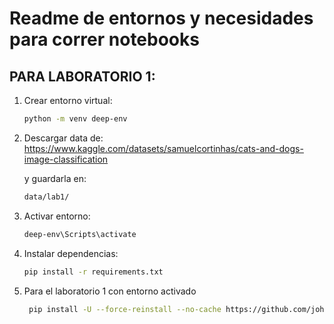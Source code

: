# Readme de entornos y necesidades para correr notebooks

## PARA LABORATORIO 1:
1. Crear entorno virtual:
   ```bash
   python -m venv deep-env
   ```

2. Descargar data de:
    https://www.kaggle.com/datasets/samuelcortinhas/cats-and-dogs-image-classification

    y guardarla en:
   ```bash
   data/lab1/
   ```

3. Activar entorno:
    ```bash
    deep-env\Scripts\activate

    ```

4. Instalar dependencias:
    ```bash
    pip install -r requirements.txt

    ```

5. Para el laboratorio 1 con entorno activado
   ```bash
    pip install -U --force-reinstall --no-cache https://github.com/johnhw/jhwutils/zipball/master
    ```
